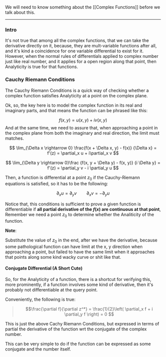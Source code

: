 We will need to know something about the [[Complex Functions]] before we talk about this. 

---
### Intro
It's not true that among all the complex functions, that we can take the derivative directly on it, because, they are mult-variable functions after all, and it's kind a coincidence for one variable differential to exist for it. However, when the normal rules of differentials applied to complex number just like real number, and it applies for a open region along that point, then Analyticity is true for that functions. 


###  Cauchy Riemann Conditions

The Cauchy Riemann Conditions is a quick way of checking whether a complex function satisfies Analyticity at a point on the complex plane. 

Ok, so, the key here is to model the complex function in its real and imaginary parts, and that means the function can be phrased like this: 

$$
f(x, y) = u(x, y) + iv(x, y)
$$
And at the same time, we need to assure that, when approaching a point in the complex plane from both the imaginary and real direction, the limit must matches. 

$$
\lim_{\Delta x \rightarrow 0}
\frac{f(x + \Delta x, y) - f(x)}
{\Delta x} = f'(z) = \partial_x u + i\partial_x v
$$

$$
\lim_{\Delta y \rightarrow 0}\frac
{f(x, y + \Delta y) - f(x, y)}
{i \Delta y} = f'(z) = \partial_y v - i \partial_y u
$$

Then, a function is differential at a point $z_0$ if the Cauchy-Riemann equations is satisfied, so it has to be the following: 

$$
\partial_x u= \partial_y v \hspace{2em} \partial_x v = - \partial_y u
$$

Notice that, this conditions is sufficient to prove a given function is differentiable if  **all partial derivative of the $f(x)$ are continuous at that point**, Remember we need a point $z_0$ to determine whether the Analiticity of the function. 

**Note**: 

Substitute the value of $z_0$ in the end, after we have the derivative, because some pathological function can have limit at the x, y direction when approaching a point, but failed to have the same limit when it approaches that points along some kind wacky curve or shit like that. 

#### Conjugate Differential (A Short Cute)

So, for the Analyticity of a function, there is a shortcut for verifying this, more prominently, if a function involves some kind of derivative, then it's probably not differentiable at the query point.

Conveniently, the following is true: 

> $$\frac{\partial f}{\partial z^*} = 
> \frac{1}{2}\left( 
\partial_x f + i \partial_y f
\right) = 0
> $$

This is just the above Cachy Riemann Conditions, but expressed in terms of partial the derivative of the function wrt the conjugate of the complex number. 

This can be very simple to do if the function can be expressed as some conjugate and the number itself. 